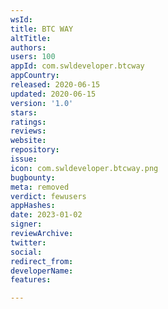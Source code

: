 ```yaml
---
wsId: 
title: BTC WAY
altTitle: 
authors: 
users: 100
appId: com.swldeveloper.btcway
appCountry: 
released: 2020-06-15
updated: 2020-06-15
version: '1.0'
stars: 
ratings: 
reviews: 
website: 
repository: 
issue: 
icon: com.swldeveloper.btcway.png
bugbounty: 
meta: removed
verdict: fewusers
appHashes: 
date: 2023-01-02
signer: 
reviewArchive: 
twitter: 
social: 
redirect_from: 
developerName: 
features: 

---
```


